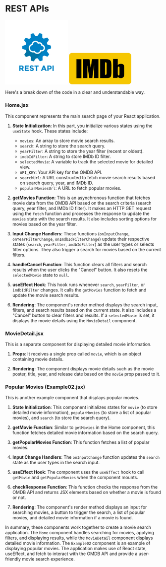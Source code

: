 # REST APIs

<!-- <img src="/src/assets/image-1.png" width="40%" alt="logo"/> -->
<span className="flex">
<img src="/src/assets/image.png" width="40%" alt="logo"/>
<img src="/src/assets/imdb.png" width="40%" alt="imdblogo"/>
</span>
<!-- <img src="/src/assets/imdb01.png" width="40%" alt="imdblogo"/> -->

Here's a break down of the code in a clear and understandable way.

### Home.jsx

This component represents the main search page of your React application.

1. **State Initialization**: In this part, you initialize various states using the `useState` hook. These states include:
   - `movies`: An array to store movie search results.
   - `search`: A string to store the search query.
   - `yearFilter`: A string to store the year filter (recent or oldest).
   - `imdbIdFilter`: A string to store IMDb ID filter.
   - `selectedMovie`: A variable to track the selected movie for detailed view.
   - `API_KEY`: Your API key for the OMDB API.
   - `searchUrl`: A URL constructed to fetch movie search results based on search query, year, and IMDb ID.
   - `popularMoviesUrl`: A URL to fetch popular movies.

2. **getMovies Function**: This is an asynchronous function that fetches movie data from the OMDB API based on the search criteria (search query, year filter, and IMDb ID filter). It makes an HTTP GET request using the `fetch` function and processes the response to update the `movies` state with the search results. It also includes sorting options for movies based on the year filter.

3. **Input Change Handlers**: These functions (`onInputChange`, `onYearFilterChange`, `onImdbIdFilterChange`) update their respective states (`search`, `yearFilter`, `imdbIdFilter`) as the user types or selects filter options. They also trigger a search for movies based on the current filters.

4. **handleCancel Function**: This function clears all filters and search results when the user clicks the "Cancel" button. It also resets the `selectedMovie` state to `null`.

5. **useEffect Hook**: This hook runs whenever `search`, `yearFilter`, or `imdbIdFilter` changes. It calls the `getMovies` function to fetch and update the movie search results.

6. **Rendering**: The component's render method displays the search input, filters, and search results based on the current state. It also includes a "Cancel" button to clear filters and results. If a `selectedMovie` is set, it displays the movie details using the `MovieDetail` component.

### MovieDetail.jsx

This is a separate component for displaying detailed movie information.

1. **Props**: It receives a single prop called `movie`, which is an object containing movie details.

2. **Rendering**: The component displays movie details such as the movie poster, title, year, and release date based on the `movie` prop passed to it.

### Popular Movies (Example02.jsx)

This is another example component that displays popular movies.

1. **State Initialization**: This component initializes states for `movie` (to store detailed movie information), `popularMovies` (to store a list of popular movies), and `search` (to store the search query).

2. **getMovie Function**: Similar to `getMovies` in the Home component, this function fetches detailed movie information based on the search query.

3. **getPopularMovies Function**: This function fetches a list of popular movies.

4. **Input Change Handlers**: The `onInputChange` function updates the `search` state as the user types in the search input.

5. **useEffect Hook**: The component uses the `useEffect` hook to call `getMovie` and `getPopularMovies` when the component mounts.

6. **checkResponse Function**: This function checks the response from the OMDB API and returns JSX elements based on whether a movie is found or not.

7. **Rendering**: The component's render method displays an input for searching movies, a button to trigger the search, a list of popular movies, and detailed movie information if a movie is found.

In summary, these components work together to create a movie search application. The `Home` component handles searching for movies, applying filters, and displaying results, while the `MovieDetail` component displays detailed movie information. The `Example02` component is an example of displaying popular movies. The application makes use of React state, useEffect, and fetch to interact with the OMDB API and provide a user-friendly movie search experience.
